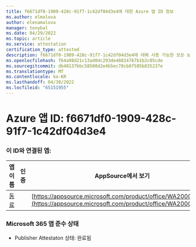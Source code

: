 ```yaml
---
title: f6671df0-1909-428c-91f7-1c42df04d3e4에 대한 Azure 앱 ID 정보
ms.author: elmalova
author: elenamalova
manager: tonybal
ms.date: 04/29/2022
ms.topic: article
ms.service: attestation
certification_type: attested
description: f6671df0-1909-428c-91f7-1c42df04d3e4에 대해 사용 가능한 모든 보안 및 규정 준수 정보입니다.
ms.openlocfilehash: f64a98d21c13ad0dc293de48824767b1b2c05cde
ms.sourcegitcommit: db48137bbc58500d2e4b5ec78cb8f585b835237e
ms.translationtype: MT
ms.contentlocale: ko-KR
ms.lasthandoff: 04/30/2022
ms.locfileid: "65151955"
---
```

# <a name="azure-app-id-f6671df0-1909-428c-91f7-1c42df04d3e4"></a>Azure 앱 ID: f6671df0-1909-428c-91f7-1c42df04d3e4


### <a name="apps-associated-with-this-id"></a>이 ID와 연결된 앱:
| **앱 이름** | **인증** | **AppSource에서 보기** |
|--------------|---------------|-----------------------|
| [동료](../forward/WA200002576.md) |  | [https://appsource.microsoft.com/product/office/WA200002576](https://appsource.microsoft.com/product/office/WA200002576) |

### <a name="microsoft-365-app-compliance-status"></a>Microsoft 365 앱 준수 상태
- Publisher Attestaton 상태: 완료됨
